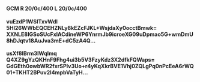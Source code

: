 #### GCM R 20/0c/400 L 20/0c/400
**vuEzdP1WSlTxvWdl**<br/>**5Hl26WWbEQCEHZNLy8kEZcFJKL+WsjdaXy0occtBmwk=**<br/>**XXNLE8IGSoSUcFxlACdineWP6YnrmJb9icroeXG09uDpmao5G+wmDmU8hDJqtv18AuJva3mE+dC5zA4Q...**<br/><br/>
**usXf8IBrm3IWqImq**<br/>**Q4XZ9gYzQKHnF9Fhg4ui3b5V3FzyKdz3X2dfkFQWaps=**<br/>**GdGEth0owbWR2fxrSPIv3Uo+r4yKqXkrBVE1Vhj0ZQLgPq0nPcEeA6rWQ01+TKHT2BPuv2I4mpbVaTyH...**